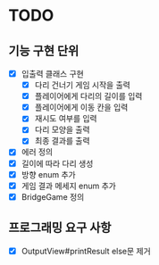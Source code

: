 # TODO

## 기능 구현 단위
- [X] 입출력 클래스 구현
  - [X] 다리 건너기 게임 시작을 출력
  - [X] 플레이어에게 다리의 길이를 입력
  - [X] 플레이어에게 이동 칸을 입력
  - [X] 재시도 여부를 입력
  - [X] 다리 모양을 출력
  - [X] 최종 결과를 출력
- [X] 에러 정의
- [X] 길이에 따라 다리 생성
- [X] 방향 enum 추가
- [X] 게임 결과 메세지 enum 추가
- [X] BridgeGame 정의

## 프로그래밍 요구 사항
- [X] OutputView#printResult else문 제거